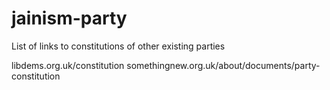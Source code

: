 # jainism-party

List of links to constitutions of other existing parties

libdems.org.uk/constitution
somethingnew.org.uk/about/documents/party-constitution
